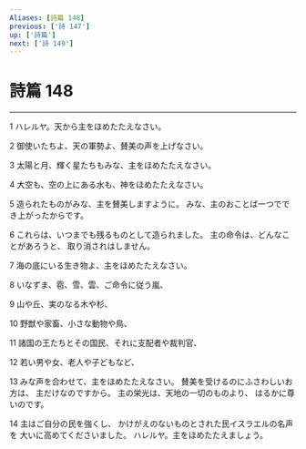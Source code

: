 ```yaml
---
Aliases: [詩篇 148]
previous: ['詩 147']
up: ['詩篇']
next: ['詩 149']
---
```

# 詩篇 148

***




1 
ハレルヤ。天から主をほめたたえなさい。 



2 
御使いたちよ、天の軍勢よ、賛美の声を上げなさい。 



3 
太陽と月、輝く星たちもみな、主をほめたたえなさい。 



4 
大空も、空の上にある水も、神をほめたたえなさい。 



5 
造られたものがみな、主を賛美しますように。 みな、主のおことば一つででき上がったからです。 



6 
これらは、いつまでも残るものとして造られました。 主の命令は、どんなことがあろうと、 取り消されはしません。 



7 
海の底にいる生き物よ、主をほめたたえなさい。 



8 
いなずま、雹、雪、雲、ご命令に従う嵐、 



9 
山や丘、実のなる木や杉、 



10 
野獣や家畜、小さな動物や鳥、 



11 
諸国の王たちとその国民、それに支配者や裁判官、 



12 
若い男や女、老人や子どもなど、 



13 
みな声を合わせて、主をほめたたえなさい。 賛美を受けるのにふさわしいお方は、 主だけなのですから。 主の栄光は、天地の一切のものより、 はるかに尊いのです。 



14 
主はご自分の民を強くし、 かけがえのないものとされた民イスラエルの名声を 大いに高めてくださいました。 ハレルヤ。主をほめたたえましょう。
